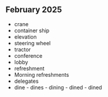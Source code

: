 ## February 2025
* crane  
* container ship  
* elevation  
* steering wheel
* tractor  
* conference   
* lobby  
* refreshment  
* Morning refreshments  
* delegates  
* dine - dines - dining - dined - dined
